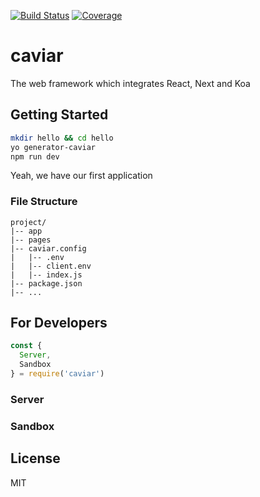 [![Build Status](https://travis-ci.org/kaelzhang/caviar.svg?branch=master)](https://travis-ci.org/kaelzhang/caviar)
[![Coverage](https://codecov.io/gh/kaelzhang/caviar/branch/master/graph/badge.svg)](https://codecov.io/gh/kaelzhang/caviar)
<!-- optional appveyor tst
[![Windows Build Status](https://ci.appveyor.com/api/projects/status/github/kaelzhang/caviar?branch=master&svg=true)](https://ci.appveyor.com/project/kaelzhang/caviar)
-->
<!-- optional npm version
[![NPM version](https://badge.fury.io/js/caviar.svg)](http://badge.fury.io/js/caviar)
-->
<!-- optional npm downloads
[![npm module downloads per month](http://img.shields.io/npm/dm/caviar.svg)](https://www.npmjs.org/package/caviar)
-->
<!-- optional dependency status
[![Dependency Status](https://david-dm.org/kaelzhang/caviar.svg)](https://david-dm.org/kaelzhang/caviar)
-->

# caviar

The web framework which integrates React, Next and Koa

## Getting Started

```sh
mkdir hello && cd hello
yo generator-caviar
npm run dev
```

Yeah, we have our first application

### File Structure

```
project/
|-- app
|-- pages
|-- caviar.config
|   |-- .env
|   |-- client.env
|   |-- index.js
|-- package.json
|-- ...
```

## For Developers

```js
const {
  Server,
  Sandbox
} = require('caviar')
```

### Server

### Sandbox

## License

MIT
